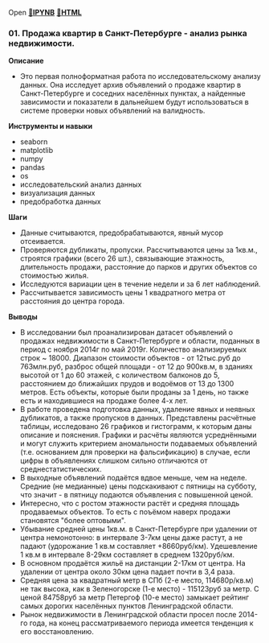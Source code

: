 Open [:open_file_folder:**IPYNB**](01.Продажа_квартир_в_Санкт-Петербурге_-_анализ_рынка_недвижимости.ipynb) [:open_file_folder:**HTML**](01.Продажа_квартир_в_Санкт-Петербурге_-_анализ_рынка_недвижимости.html)
### 01. Продажа квартир в Санкт-Петербурге - анализ рынка недвижимости.

__Описание__
- Это первая полноформатная работа по исследовательскому анализу данных. Она исследует архив объявлений о продаже квартир в Санкт-Петербурге и соседних населённых пунктах, а найденные зависимости и показатели в дальнейшем будут использоваться в системе проверки новых объявлений на валидность. 

__Инструменты и навыки__

- seaborn
- matplotlib 
- numpy 
- pandas 
- os 
- исследовательский анализ данных 
- визуализация данных 
- предобработка данных

__Шаги__
- Данные считываются, предобрабатываются, явный мусор отсеивается. 
- Проверяются дубликаты, пропуски. Рассчитываются цены за 1кв.м., строятся графики (всего 26 шт.), связывающие этажность, длительность продажи, расстояние до парков и других объектов со стоимостью жилья. 
- Исследуются вариации цен в течение недели и за 6 лет наблюдений. 
- Рассчитывается зависимость цены 1 квадратного метра от расстояния до центра города.

__Выводы__
- В исследовании был проанализирован датасет объявлений о продажах недвижимости в Санкт-Петербурге и области, поданных в период с ноября 2014г по май 2019г. Количество анализируемых строк ~ 18000. Диапазон стоимости объектов - от 12тыс.руб до 763млн.руб, разброс общей площади - от 12 до 900кв.м, в зданиях высотой от 1 до 60 этажей, с количеством балконов до 5, расстоянием до ближайших прудов и водоёмов от 13 до 1300 метров. Есть объекты, которые были проданы за 1 день, но также есть и находившиеся на продаже более 4-х лет.  
- В работе проведена подготовка данных, удаление явных и неявных дубликатов, а также пропусков в данных. Представлены расчётные таблицы, исследовано 26 графиков и гистограмм, к которым даны описание и пояснения. Графики и расчёты являются усреднёнными и могут служить критерием аномальности подаваемых объявлений (т.е. основанием для проверки на фальсификацию) в случае, если цифры в объявлениях слишком сильно отличаются от среднестатистических. 
- В выходные объявлений подаётся вдвое меньше, чем на неделе. Средние (не медианные) цены подскакивают с пятницы на субботу, что значит - в пятницу подаются объявления с повышенной ценой.
- Интересно, что с ростом этажности растёт и средняя площадь продаваемых объектов. То есть с поъёмом наверх продажи становятся "более оптовыми". 
- Убывание средней цены 1кв.м. в Санкт-Петербурге при удалении от центра немонотонно: в интервале 3-7км цены даже растут, а не падают (удорожание 1 кв.м составляет +8660руб/км). Удешевление 1 кв.м в интервале 8-29км составляет в среднем 1320руб/км.
- В основном продаётся жильё на дистанции 2-17км от центра. На удалении от центра около 30км цена падает почти в 3,4 раза.
- Средняя цена за квадратный метр в СПб (2-е место, 114680р/кв.м) не так высока, как в Зеленогорске (1-е место) - 115123руб за метр. С ценой 84758руб за метр Петергоф (10-е место) замыкает рейтинг самых дорогих населённых пунктов Ленинградской области.
- Рынок недвижимости в Ленинградской области просел после 2014-го года, на конец рассматриваемого периода имеется тенденция к его восстановлению.

